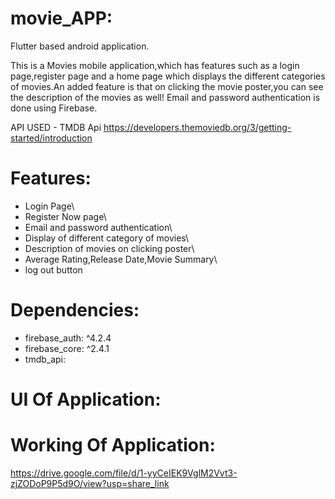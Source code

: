 # movie_APP:
Flutter based android application.

This is a Movies mobile application,which has features such as a login page,register page and a home page which displays the different categories of movies.An added feature is that on clicking the movie poster,you can see the description of the movies as well!
Email and password authentication is done using Firebase.

API USED - TMDB Api
https://developers.themoviedb.org/3/getting-started/introduction

# Features:
* Login Page\
* Register Now page\
* Email and password authentication\
* Display of different category of movies\
* Description of movies on clicking poster\
* Average Rating,Release Date,Movie Summary\
* log out button

# Dependencies:
* firebase_auth: ^4.2.4
* firebase_core: ^2.4.1
* tmdb_api:

# UI Of Application:


# Working Of Application:
https://drive.google.com/file/d/1-yyCeIEK9VglM2Vvt3-zjZODoP9P5d9O/view?usp=share_link



<!-- ## Getting Started

This project is a starting point for a Flutter application.

A few resources to get you started if this is your first Flutter project:

- [Lab: Write your first Flutter app](https://docs.flutter.dev/get-started/codelab)
- [Cookbook: Useful Flutter samples](https://docs.flutter.dev/cookbook)

For help getting started with Flutter development, view the
[online documentation](https://docs.flutter.dev/), which offers tutorials,
samples, guidance on mobile development, and a full API reference. -->
